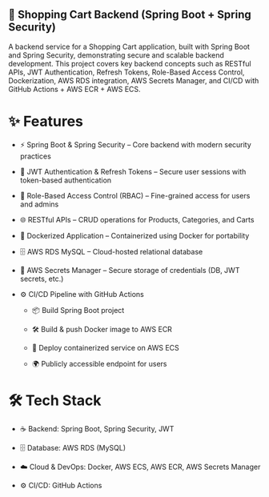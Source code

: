## 🛒 Shopping Cart Backend (Spring Boot + Spring Security)

A backend service for a Shopping Cart application, built with Spring Boot and Spring Security, demonstrating secure and scalable backend development. This project covers key backend concepts such as RESTful APIs, JWT Authentication, Refresh Tokens, Role-Based Access Control, Dockerization, AWS RDS integration, AWS Secrets Manager, and CI/CD with GitHub Actions + AWS ECR + AWS ECS.

# ✨ Features

* ⚡ Spring Boot & Spring Security – Core backend with modern security practices

* 🔑 JWT Authentication & Refresh Tokens – Secure user sessions with token-based authentication

* 👥 Role-Based Access Control (RBAC) – Fine-grained access for users and admins

* 🌐 RESTful APIs – CRUD operations for Products, Categories, and Carts

* 🐳 Dockerized Application – Containerized using Docker for portability

* 🗄️ AWS RDS MySQL – Cloud-hosted relational database

* 🔐 AWS Secrets Manager – Secure storage of credentials (DB, JWT secrets, etc.)

* ⚙️ CI/CD Pipeline with GitHub Actions

  * 📦 Build Spring Boot project

  * 🛠️ Build & push Docker image to AWS ECR
  
  * 🚀 Deploy containerized service on AWS ECS
  
  * 🌍 Publicly accessible endpoint for users

# 🛠️ Tech Stack

* ☕ Backend: Spring Boot, Spring Security, JWT

* 🗄️ Database: AWS RDS (MySQL)

* ☁️ Cloud & DevOps: Docker, AWS ECS, AWS ECR, AWS Secrets Manager

* ⚙️ CI/CD: GitHub Actions
